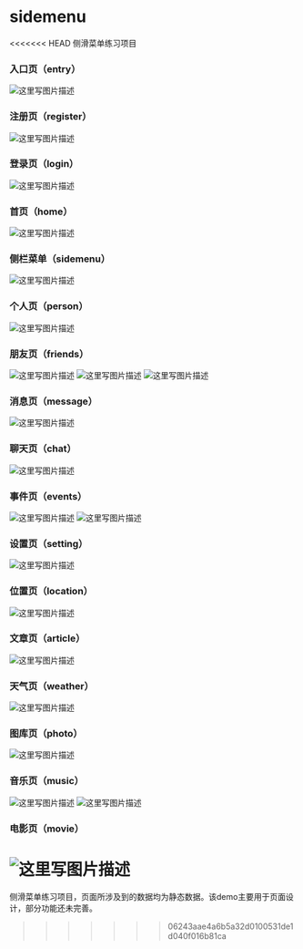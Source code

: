 # sidemenu
<<<<<<< HEAD
侧滑菜单练习项目

### 入口页（entry）
![这里写图片描述](https://github.com/DaiHuaXieHuaKai/sidemenu/screenshots/entry.png)

### 注册页（register）
![这里写图片描述](https://github.com/DaiHuaXieHuaKai/sidemenu/screenshots/register.png)

### 登录页（login）
![这里写图片描述](https://github.com/DaiHuaXieHuaKai/sidemenu/screenshots/login.png)

### 首页（home）
![这里写图片描述](https://github.com/DaiHuaXieHuaKai/sidemenu/screenshots/home.png)

### 侧栏菜单（sidemenu）
![这里写图片描述](https://github.com/DaiHuaXieHuaKai/sidemenu/screenshots/sidemenu.png)

### 个人页（person）
![这里写图片描述](https://github.com/DaiHuaXieHuaKai/sidemenu/screenshots/person.png)

### 朋友页（friends）
![这里写图片描述](https://github.com/DaiHuaXieHuaKai/sidemenu/screenshots/friends-1.png)
![这里写图片描述](https://github.com/DaiHuaXieHuaKai/sidemenu/screenshots/friends-2.png)
![这里写图片描述](https://github.com/DaiHuaXieHuaKai/sidemenu/screenshots/friends-3.png)

### 消息页（message）
![这里写图片描述](https://github.com/DaiHuaXieHuaKai/sidemenu/screenshots/message.png)

### 聊天页（chat）
![这里写图片描述](https://github.com/DaiHuaXieHuaKai/sidemenu/screenshots/chat.png)

### 事件页（events）
![这里写图片描述](https://github.com/DaiHuaXieHuaKai/sidemenu/screenshots/events.png)
![这里写图片描述](https://github.com/DaiHuaXieHuaKai/sidemenu/screenshots/events-popover.png)

### 设置页（setting）
![这里写图片描述](https://github.com/DaiHuaXieHuaKai/sidemenu/screenshots/setting.png)

### 位置页（location）
![这里写图片描述](https://github.com/DaiHuaXieHuaKai/sidemenu/screenshots/location.png)

### 文章页（article）
![这里写图片描述](https://github.com/DaiHuaXieHuaKai/sidemenu/screenshots/article.png)

### 天气页（weather）
![这里写图片描述](https://github.com/DaiHuaXieHuaKai/sidemenu/screenshots/weather.png)

### 图库页（photo）
![这里写图片描述](https://github.com/DaiHuaXieHuaKai/sidemenu/screenshots/photo.png)

### 音乐页（music）
![这里写图片描述](https://github.com/DaiHuaXieHuaKai/sidemenu/screenshots/music.png)
![这里写图片描述](https://github.com/DaiHuaXieHuaKai/sidemenu/screenshots/music-play.png)

### 电影页（movie）
![这里写图片描述](https://github.com/DaiHuaXieHuaKai/sidemenu/screenshots/movie.png)
=======
侧滑菜单练习项目，页面所涉及到的数据均为静态数据。该demo主要用于页面设计，部分功能还未完善。
>>>>>>> 06243aae4a6b5a32d0100531de1d040f016b81ca
